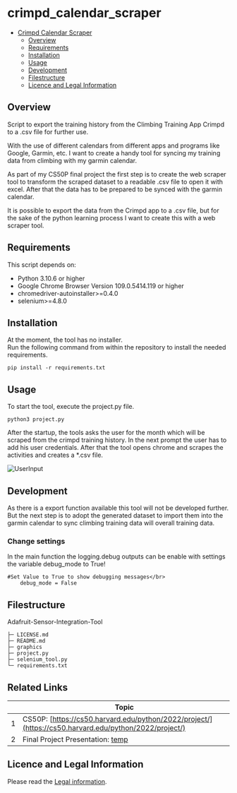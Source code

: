 # **crimpd_calendar_scraper**

- [Crimpd Calendar Scraper](#crimpd-calendar-scraper)
  - [Overview](#overview)
  - [Requirements](#requirements)
  - [Installation](#installation)
  - [Usage](#usage)
  - [Development](#development)
  - [Filestructure](#filestructure)
  - [Licence and Legal Information](#licence-and-legal-information)


## **Overview**
Script to export the training history from the Climbing Training App Crimpd to a .csv file for further use.</br>

With the use of different calendars from different apps and programs like Google, Garmin, etc. I want to create a handy tool for syncing my training data from climbing with my garmin calendar.

As part of my CS50P final project the first step is to create the web scraper 
tool to transform the scraped dataset to a readable .csv file to open it with excel. After that the data has to be prepared to be synced with the garmin calendar.

It is possible to export the data from the Crimpd app to a .csv file, but for the sake of the python learning process I want to create this with a web scraper tool.

## **Requirements**
This script depends on:

* Python 3.10.6 or higher
* Google Chrome Browser Version 109.0.5414.119 or higher
* chromedriver-autoinstaller>=0.4.0
* selenium>=4.8.0

## **Installation**

At the moment, the tool has no installer.</br> 
Run the following command from within the repository to install the needed requirements.
```
pip install -r requirements.txt
```

## **Usage**
To start the tool, execute the project.py file.
```
python3 project.py
```

After the startup, the tools asks the user for the month which will be scraped from the crimpd training history. In the next prompt the user has to add his user credentials. After that the tool opens chrome and scrapes the activities and creates a *.csv file.

![UserInput](graphics/ccs_tool_userinput.png)


## **Development**
As there is a export function available this tool will not be developed further. But the next step is to adopt the generated dataset to import them into the garmin calendar to sync climbing training data will overall training data.

### **Change settings**
In the main function the logging.debug outputs can be enable with settings the variable debug_mode to True!
```
#Set Value to True to show debugging messages</br>
    debug_mode = False
```
## **Filestructure**

Adafruit-Sensor-Integration-Tool
```
├─ LICENSE.md
├─ README.md
├─ graphics
├─ project.py
├─ selenium_tool.py
└─ requirements.txt
```

## **Related Links**

||Topic|
|-|-|
|1|CS50P: [https://cs50.harvard.edu/python/2022/project/](https://cs50.harvard.edu/python/2022/project/)
|2|Final Project Presentation: [temp](temp)

## **Licence and Legal Information**

Please read the [Legal information](LICENSE.md).
